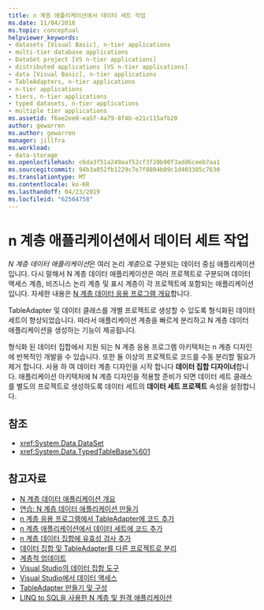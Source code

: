 ```yaml
---
title: n 계층 애플리케이션에서 데이터 세트 작업
ms.date: 11/04/2016
ms.topic: conceptual
helpviewer_keywords:
- datasets [Visual Basic], n-tier applications
- multi-tier database applications
- DataSet project [VS n-tier applications]
- distributed applications [VS n-tier applications]
- data [Visual Basic], n-tier applications
- TableAdapters, n-tier applications
- n-tier applications
- tiers, n-tier applications
- typed datasets, n-tier applications
- multiple tier applications
ms.assetid: f6ae2ee0-ea5f-4a79-8f4b-e21c115afb20
author: gewarren
ms.author: gewarren
manager: jillfra
ms.workload:
- data-storage
ms.openlocfilehash: c6da3f51a249aaf52cf3f20b90f3add6ceeb7aa1
ms.sourcegitcommit: 94b3a052fb1229c7e7f8804b09c1d403385c7630
ms.translationtype: MT
ms.contentlocale: ko-KR
ms.lasthandoff: 04/23/2019
ms.locfileid: "62564758"
---
```

# <a name="work-with-datasets-in-n-tier-applications"></a>n 계층 애플리케이션에서 데이터 세트 작업

*N 계층 데이터 애플리케이션*은 여러 논리 *계층*으로 구분되는 데이터 중심 애플리케이션입니다. 다시 말해서 N 계층 데이터 애플리케이션은 여러 프로젝트로 구분되며 데이터 액세스 계층, 비즈니스 논리 계층 및 표시 계층이 각 프로젝트에 포함되는 애플리케이션입니다. 자세한 내용은 [N 계층 데이터 응용 프로그램 개요](../data-tools/n-tier-data-applications-overview.md)합니다.

TableAdapter 및 데이터 클래스를 개별 프로젝트로 생성할 수 있도록 형식화된 데이터 세트이 향상되었습니다. 따라서 애플리케이션 계층을 빠르게 분리하고 N 계층 데이터 애플리케이션을 생성하는 기능이 제공됩니다.

형식화 된 데이터 집합에서 지원 되는 N 계층 응용 프로그램 아키텍처는 n 계층 디자인에 반복적인 개발을 수 있습니다. 또한 둘 이상의 프로젝트로 코드를 수동 분리할 필요가 제거 합니다. 사용 하 여 데이터 계층 디자인을 시작 합니다 **데이터 집합 디자이너**합니다. 애플리케이션 아키텍처에 N 계층 디자인을 적용할 준비가 되면 데이터 세트 클래스를 별도의 프로젝트로 생성하도록 데이터 세트의 **데이터 세트 프로젝트** 속성을 설정합니다.

## <a name="reference"></a>참조

- <xref:System.Data.DataSet>
- <xref:System.Data.TypedTableBase%601>

## <a name="see-also"></a>참고자료

- [N 계층 데이터 애플리케이션 개요](../data-tools/n-tier-data-applications-overview.md)
- [연습: N 계층 데이터 애플리케이션 만들기](../data-tools/walkthrough-creating-an-n-tier-data-application.md)
- [n 계층 응용 프로그램에서 TableAdapter에 코드 추가](../data-tools/add-code-to-tableadapters-in-n-tier-applications.md)
- [n 계층 애플리케이션에서 데이터 세트에 코드 추가](../data-tools/add-code-to-datasets-in-n-tier-applications.md)
- [n 계층 데이터 집합에 유효성 검사 추가](../data-tools/add-validation-to-an-n-tier-dataset.md)
- [데이터 집합 및 TableAdapter를 다른 프로젝트로 분리](../data-tools/separate-datasets-and-tableadapters-into-different-projects.md)
- [계층적 업데이트](../data-tools/hierarchical-update.md)
- [Visual Studio의 데이터 집합 도구](../data-tools/dataset-tools-in-visual-studio.md)
- [Visual Studio에서 데이터 액세스](../data-tools/accessing-data-in-visual-studio.md)
- [TableAdapter 만들기 및 구성](../data-tools/create-and-configure-tableadapters.md)
- [LINQ to SQL을 사용한 N 계층 및 원격 애플리케이션](/dotnet/framework/data/adonet/sql/linq/n-tier-and-remote-applications-with-linq-to-sql)